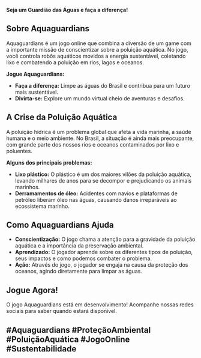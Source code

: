 **Seja um Guardião das Águas e faça a diferença!**

## Sobre Aquaguardians

Aquaguardians é um jogo online que combina a diversão de um game com a importante missão de conscientizar sobre a poluição aquática. No jogo, você controla robôs aquáticos movidos a energia sustentável, coletando lixo e combatendo a poluição em rios, lagos e oceanos.

**Jogue Aquaguardians:**

* **Faça a diferença:** Limpe as águas do Brasil e contribua para um futuro mais sustentável.
* **Divirta-se:** Explore um mundo virtual cheio de aventuras e desafios.

## A Crise da Poluição Aquática

A poluição hídrica é um problema global que afeta a vida marinha, a saúde humana e o meio ambiente. No Brasil, a situação é ainda mais preocupante, com grande parte dos nossos rios e oceanos contaminados por lixo e poluentes. 

**Alguns dos principais problemas:**

* **Lixo plástico:**  O plástico é um dos maiores vilões da poluição aquática, levando milhares de anos para se decompor e prejudicando os animais marinhos.
* **Derramamentos de óleo:**  Acidentes com navios e plataformas de petróleo liberam óleo nas águas, causando danos irreparáveis ao ecossistema marinho.

## Como Aquaguardians Ajuda

* **Conscientização:**  O jogo chama a atenção para a gravidade da poluição aquática e a importância da preservação ambiental.
* **Aprendizado:**  O jogador aprende sobre os diferentes tipos de poluição, seus impactos e como podemos combater o problema.
* **Ação:**  Através do jogo, o jogador se engaja na causa da proteção dos oceanos, agindo diretamente para limpar as águas.

## Jogue Agora!

O jogo Aquaguardians está em desenvolvimento! Acompanhe nossas redes sociais para saber quando estará disponível.

## #Aquaguardians #ProteçãoAmbiental #PoluiçãoAquática #JogoOnline #Sustentabilidade
